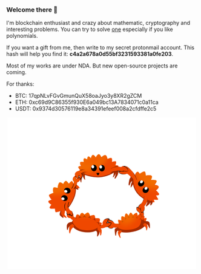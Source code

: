 ### Welcome there 👋

I'm blockchain enthusiast and crazy about mathematic, cryptography and interesting problems. You can try to solve [one](https://adventofcode.com/2019/day/22) especially if you like polynomials.

If you want a gift from me, then write to my secret protonmail account. This hash will help you find it: **c4a2a678a0d55bf3231593381a0fe203**.

Most of my works are under NDA. But new open-source projects are coming.

For thanks:
- BTC: 17qpNLvFGvGmunQuX58oaJyo3y8XR2gZCM
- ETH: 0xc69d9C86355f930E6a049bc13A7834071c0a11ca
- USDT: 0x9374d30576119e8a34391efeef008a2cfdffe2c5

<p align="center">
  <img src="https://github.com/b33ngo/b33ngo/blob/main/friendship.png" width="500">
</p>
